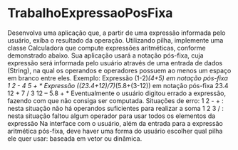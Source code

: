 # TrabalhoExpressaoPosFixa
Desenvolva uma aplicação que, a partir de uma expressão informada pelo usuário, exiba 
o resultado da operação.
Utilizando pilha, implemente uma classe Calculadora que compute expressões 
aritméticas, conforme demonstrado abaixo.
Sua aplicação usará a notação pós-fixa, cuja expressão será informada pelo usuário 
através de uma entrada de dados (String), na qual os operandos e operadores possuem ao 
menos um espaço em branco entre eles.
Exemplo: 
Expressão (1-2)*(4+5) em notação pós-fixa 1 2 - 4 5 + *
Expressão ((23.4+12)/7)*(5.8+(3-12)) em notação pós-fixa 23.4 12 + 7 / 3 12 – 5.8 + *
Eventualmente o usuário digitou errado a expressão, fazendo com que não consiga ser 
computada. Situações de erro:
1 2 - + : nesta situação não há operandos suficientes para realizar a soma
1 2 3 / : nesta situação faltou algum operador para usar todos os elementos da expressão
Na interface com o usuário, além da entrada para a expressão aritmética pós-fixa, deve 
haver uma forma do usuário escolher qual pilha ele quer usar: baseada em vetor ou 
dinâmica.
